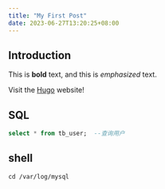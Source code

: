 ```yaml
---
title: "My First Post"
date: 2023-06-27T13:20:25+08:00
---
```


## Introduction

This is **bold** text, and this is *emphasized* text.

Visit the [Hugo](https://gohugo.io) website!

## SQL
```sql
select * from tb_user;  --查询用户
```

## shell
```shell
cd /var/log/mysql
```
